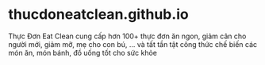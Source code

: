 # thucdoneatclean.github.io
Thực Đơn Eat Clean cung cấp hơn 100+ thực đơn ăn ngon, giảm cân cho người mới, giảm mỡ, mẹ cho con bú, ... và tất tần tật công thức chế biến các món ăn, món bánh, đồ uống tốt cho sức khỏe
